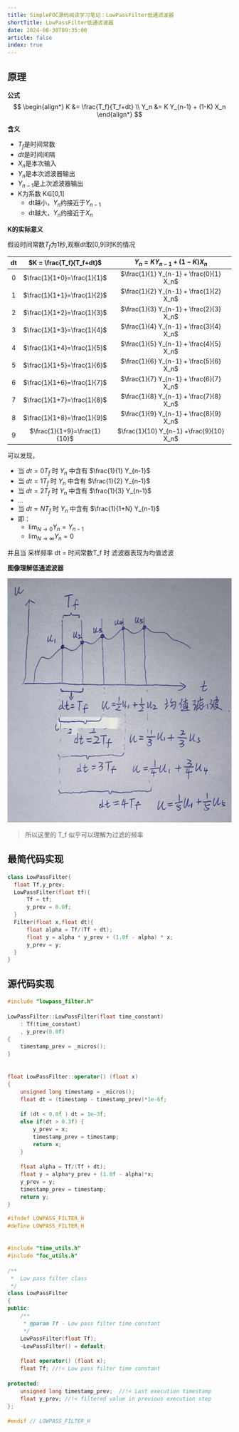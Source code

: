 ```yaml
---
title: SimpleFOC源码阅读学习笔记：LowPassFilter低通滤波器
shortTitle: LowPassFilter低通滤波器
date: 2024-08-30T09:35:00
article: false
index: true
---
```


## 原理

**公式**
$$
\begin{align*}
K &= \frac{T_f}{T_f+dt} \\
Y_n &=  K Y_{n-1} + (1-K) X_n
\end{align*}
$$

**含义**

- $T_f$是时间常数
- $dt$是时间间隔
- $X_n$是本次输入
- $Y_{n}$是本次滤波器输出
- $Y_{n-1}$是上次滤波器输出
- K为系数 K∈[0,1]
  - dt越小，$Y_{n}$约接近于$Y_{n-1}$
  - dt越大，$Y_{n}$约接近于$X_n$

**K的实际意义**

假设时间常数$T_f$为1秒,观察dt取[0,9]时K的情况

|  dt   |   $K = \frac{T_f}{T_f+dt}$   |      $Y_n =  K Y_{n-1} + (1-K) X_n$       |
| :---: | :--------------------------: | :---------------------------------------: |
|   0   | $\frac{1}{1+0}=\frac{1}{1}$  | $\frac{1}{1} Y_{n-1} + \frac{0}{1}  X_n$  |
|   1   | $\frac{1}{1+1}=\frac{1}{2}$  | $\frac{1}{2} Y_{n-1} + \frac{1}{2}  X_n$  |
|   2   | $\frac{1}{1+2}=\frac{1}{3}$  | $\frac{1}{3} Y_{n-1} + \frac{2}{3}  X_n$  |
|   3   | $\frac{1}{1+3}=\frac{1}{4}$  | $\frac{1}{4} Y_{n-1} + \frac{3}{4}  X_n$  |
|   4   | $\frac{1}{1+4}=\frac{1}{5}$  | $\frac{1}{5} Y_{n-1} + \frac{4}{5}  X_n$  |
|   5   | $\frac{1}{1+5}=\frac{1}{6}$  | $\frac{1}{6} Y_{n-1} + \frac{5}{6}  X_n$  |
|   6   | $\frac{1}{1+6}=\frac{1}{7}$  | $\frac{1}{7} Y_{n-1} + \frac{6}{7}  X_n$  |
|   7   | $\frac{1}{1+7}=\frac{1}{8}$  | $\frac{1}{8} Y_{n-1} + \frac{7}{8}  X_n$  |
|   8   | $\frac{1}{1+8}=\frac{1}{9}$  | $\frac{1}{9} Y_{n-1} + \frac{8}{9}  X_n$  |
|   9   | $\frac{1}{1+9}=\frac{1}{10}$ | $\frac{1}{10} Y_{n-1} +\frac{9}{10}  X_n$ |

可以发现，

- 当 $dt=0T_f$ 时 $Y_n$ 中含有  $\frac{1}{1} Y_{n-1}$  
- 当 $dt=1T_f$ 时 $Y_n$ 中含有  $\frac{1}{2} Y_{n-1}$  
- 当 $dt=2T_f$ 时 $Y_n$ 中含有  $\frac{1}{3} Y_{n-1}$  
- ...
- 当 $dt=NT_f$ 时 $Y_n$ 中含有  $\frac{1}{1+N} Y_{n-1}$  
- 即：
  - $\lim_{N \to 0}Y_n=Y_{n-1}$
  - $\lim_{N \to \infty}Y_n=0$

并且当 采样频率 dt = 时间常数T_f 时  滤波器表现为均值滤波

**图像理解低通滤波器**

![alt text](assets/images/4c9b912be58b922c7559d86b212c1a8e-1.jpg)

> 所以这里的 T_f 似乎可以理解为过滤的频率



## 最简代码实现

```cpp
class LowPassFilter{
  float Tf,y_prev;
  LowPassFilter(float tf){
      Tf = tf;
      y_prev = 0.0f;
  }
  Filter(float x,float dt){
      float alpha = Tf/(Tf + dt);
      float y = alpha * y_prev + (1.0f - alpha) * x;
      y_prev = y;
  }
}
```


## 源代码实现

```cpp
#include "lowpass_filter.h"

LowPassFilter::LowPassFilter(float time_constant)
    : Tf(time_constant)
    , y_prev(0.0f)
{
    timestamp_prev = _micros();
}


float LowPassFilter::operator() (float x)
{
    unsigned long timestamp = _micros();
    float dt = (timestamp - timestamp_prev)*1e-6f;

    if (dt < 0.0f ) dt = 1e-3f;
    else if(dt > 0.3f) {
        y_prev = x;
        timestamp_prev = timestamp;
        return x;
    }

    float alpha = Tf/(Tf + dt);
    float y = alpha*y_prev + (1.0f - alpha)*x;
    y_prev = y;
    timestamp_prev = timestamp;
    return y;
}
```

```cpp
#ifndef LOWPASS_FILTER_H
#define LOWPASS_FILTER_H


#include "time_utils.h"
#include "foc_utils.h"

/**
 *  Low pass filter class
 */
class LowPassFilter
{
public:
    /**
     * @param Tf - Low pass filter time constant
     */
    LowPassFilter(float Tf);
    ~LowPassFilter() = default;

    float operator() (float x);
    float Tf; //!< Low pass filter time constant

protected:
    unsigned long timestamp_prev;  //!< Last execution timestamp
    float y_prev; //!< filtered value in previous execution step 
};

#endif // LOWPASS_FILTER_H
```